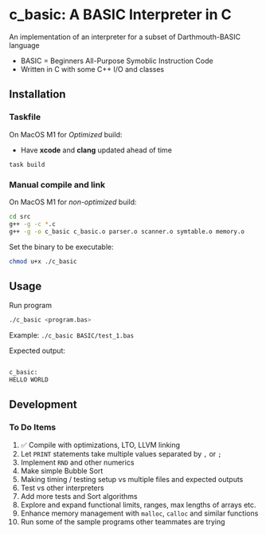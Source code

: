 # c_basic: A BASIC Interpreter in C

An implementation of an interpreter for a subset of Darthmouth-BASIC language

* BASIC = Beginners All-Purpose Symoblic Instruction Code
* Written in C with some C++ I/O and classes

## Installation

### Taskfile

On MacOS M1 for _Optimized_ build:

* Have __xcode__ and __clang__ updated ahead of time

`task build`

### Manual compile and link

On MacOS M1 for _non-optimized_ build:

```bash
cd src
g++ -g -c *.c
g++ -g -o c_basic c_basic.o parser.o scanner.o symtable.o memory.o
```

Set the binary to be executable:

```bash
chmod u+x ./c_basic
```

## Usage

Run program

```bash
./c_basic <program.bas>
```

Example: `./c_basic BASIC/test_1.bas`

Expected output:

```bash

c_basic:
HELLO WORLD

```

## Development

### To Do Items

1. ✅ Compile with optimizations, LTO, LLVM linking
2. Let `PRINT` statements take multiple values separated by `,` or `;`
3. Implement `RND` and other numerics
4. Make simple Bubble Sort
5. Making timing / testing setup vs multiple files and expected outputs
6. Test vs other interpreters
7. Add more tests and Sort algorithms
8. Explore and expand functional limits, ranges, max lengths of arrays etc.
9. Enhance memory management with `malloc`, `calloc` and similar functions
10. Run some of the sample programs other teammates are trying
